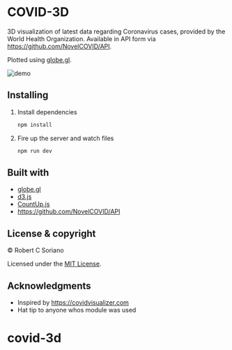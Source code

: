 # COVID-3D

3D visualization of latest data regarding Coronavirus cases, provided by the World Health Organization. Available in API form via https://github.com/NovelCOVID/API.

Plotted using [globe.gl](https://github.com/vasturiano/globe.gl).

![demo](https://i.imgur.com/1AFEXhs.png)

## Installing

1. Install dependencies

   ```bash
   npm install
   ```

2. Fire up the server and watch files

   ```bash
   npm run dev
   ```

## Built with

- [globe.gl](https://github.com/vasturiano/globe.gl)
- [d3.js](https://d3js.org/)
- [CountUp.js](https://inorganik.github.io/countUp.js/)
- https://github.com/NovelCOVID/API

## License & copyright

© Robert C Soriano

Licensed under the [MIT License](LICENSE).

## Acknowledgments

- Inspired by https://covidvisualizer.com
- Hat tip to anyone whos module was used
# covid-3d
